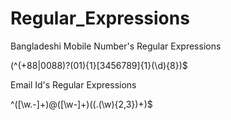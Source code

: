 # Regular_Expressions


Bangladeshi Mobile Number's Regular Expressions

(^(\+88|0088)?(01){1}[3456789]{1}(\d){8})$



Email Id's Regular Expressions

^([\w\.\-]+)@([\w\-]+)((\.(\w){2,3})+)$
